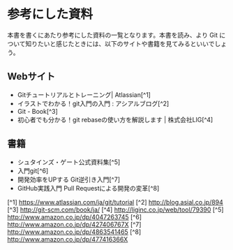 参考にした資料
==============

本書を書くにあたり参考にした資料の一覧となります。本書を読み、より Git について知りたいと感じたときには、以下のサイトや書籍を見てみるといいでしょう。

Webサイト
---------

- Gitチュートリアルとトレーニング| Atlassian[^1]
- イラストでわかる！git入門の入門 : アシアルブログ[^2]
- Git - Book[^3]
- 初心者でも分かる！git rebaseの使い方を解説します | 株式会社LIG[^4]

書籍
----

- シュタインズ・ゲート公式資料集[^5]
- 入門git[^6]
- 開発効率をUPする Git逆引き入門[^7]
- GitHub実践入門 Pull Requestによる開発の変革[^8]

[^1] https://www.atlassian.com/ja/git/tutorial
[^2] http://blog.asial.co.jp/894
[^3] http://git-scm.com/book/ja/
[^4] http://liginc.co.jp/web/tool/79390
[^5] http://www.amazon.co.jp/dp/4047263745
[^6] http://www.amazon.co.jp/dp/427406767X
[^7] http://www.amazon.co.jp/dp/4863541465
[^8] http://www.amazon.co.jp/dp/477416366X

